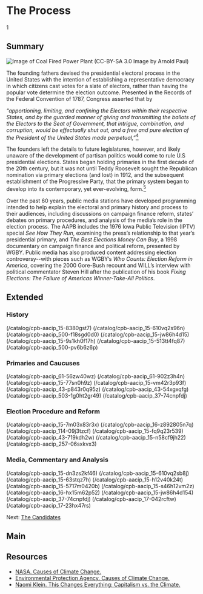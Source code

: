 # The Process

1

## Summary

![Image of Coal Fired Power Plant (CC-BY-SA 3.0 Image by Arnold Paul)](https://s3.amazonaws.com/americanarchive.org/exhibits/ClimateChange_Section3_Causes.jpg "Image of Coal Fired Power Plant (CC-BY-SA 3.0 Image by Arnold Paul)")

The founding fathers devised the presidential electoral process in the United States with the intention of establishing a representative democracy in which citizens cast votes for a slate of electors, rather than having the popular vote determine the election outcome. Presented in the Records of the Federal Convention of 1787, Congress asserted that by

 >
*“apportioning, limiting, and confining the Electors within their respective States, and by the guarded manner of giving and transmitting the ballots of the Electors to the Seat of Government, that intrigue, combination, and corruption, would be effectually shut out, and a free and pure election of the President of the United States made perpetual,”*[<sup>4</sup>](/exhibits/presidential-elections/notes#4)
 
The founders left the details to future legislatures, however, and likely unaware of the development of partisan politics would come to rule U.S presidential elections. States began holding primaries in the first decade of the 20th century, but it was not until Teddy Roosevelt sought the Republican nomination via primary elections (and lost) in 1912, and the subsequent establishment of the Progressive Party, that the primary system began to develop into its contemporary, yet ever-evolving, form.[<sup>5</sup>](/exhibits/presidential-elections/notes#5) 

Over the past 60 years, public media stations have developed programming intended to help explain the electoral and primary history and process to their audiences, including discussions on campaign finance reform, states’ debates on primary procedures, and analysis of the media’s role in the election process. The AAPB includes the 1976 Iowa Public Television (IPTV) special *See How They Run*, examining the press’s relationship to that year’s presidential primary, and *The Best Elections Money Can Buy*, a 1998 documentary on campaign finance and political reform, presented by WGBY. Public media has also produced content addressing election controversy--with pieces such as WGBY’s *Who Counts: Election Reform in America*, covering the 2000 Gore-Bush recount and WILL’s interview with political commentator Steven Hill after the publication of his book *Fixing Elections: The Failure of Americas Winner-Take-All Politics*. 

## Extended

### History

(/catalog/cpb-aacip_15-8380gst7)
(/catalog/cpb-aacip_15-610vq2s96n)
(/catalog/cpb-aacip_500-f18sgd0d0)
(/catalog/cpb-aacip_15-jw86h4d15)
(/catalog/cpb-aacip_15-9s1kh0f17h)
(/catalog/cpb-aacip_15-513tt4fq87)
(/catalog/cpb-aacip_500-pv6b6z6p)

### Primaries and Caucuses

(/catalog/cpb-aacip_61-56zw40wz)
(/catalog/cpb-aacip_61-902z3h4n)
(/catalog/cpb-aacip_15-77sn0h9z)
(/catalog/cpb-aacip_15-vm42r3p93f)
(/catalog/cpb-aacip_43-p843r0q95z)
(/catalog/cpb-aacip_43-54xgxqfg)
(/catalog/cpb-aacip_503-1g0ht2gr49)
(/catalog/cpb-aacip_37-74cnpfdj)

### Election Procedure and Reform

(/catalog/cpb-aacip_15-7m03x83r3x)
(/catalog/cpb-aacip_16-z892805n7q)
(/catalog/cpb-aacip_114-09j3tzcf)
(/catalog/cpb-aacip_15-fq9q23r539)
(/catalog/cpb-aacip_43-719kdh2w)
(/catalog/cpb-aacip_15-n58cf9jh22)
(/catalog/cpb-aacip_257-06sxkvx3)

### Media, Commentary and Analysis

(/catalog/cpb-aacip_15-dn3zs2kf46)
(/catalog/cpb-aacip_15-610vq2sb8j)
(/catalog/cpb-aacip_15-63stqz7h)
(/catalog/cpb-aacip_15-h12v40k24t)
(/catalog/cpb-aacip_15-5717m0420b)
(/catalog/cpb-aacip_15-s46h12vm2z)
(/catalog/cpb-aacip_16-hx15m62p52)
(/catalog/cpb-aacip_15-jw86h4d154)
(/catalog/cpb-aacip_37-74cnpfdj)
(/catalog/cpb-aacip_17-042rcftw)
(/catalog/cpb-aacip_17-23hx47rs)

Next: [The Candidates](candidates)

## Main

## Resources

- [NASA. Causes of Climate Change.](http://climate.nasa.gov/causes/)
- [Environmental Protection Agency. Causes of Climate Change.](http://www.epa.gov/climatechange/science/causes.html)
- [Naomi Klein. This Changes Everything: Capitalism vs. the Climate.](http://thischangeseverything.org/)



